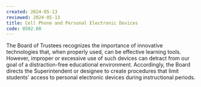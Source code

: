 ```yaml
---
created: 2024-05-13
reviewed: 2024-05-13
title: Cell Phone and Personal Electronic Devices
code: 0502.80
---
```



The Board of Trustees recognizes the importance of innovative technologies that, when properly used, can be effective learning tools. However, improper or excessive use of such devices can detract from our goal of a distraction-free educational environment. Accordingly, the Board directs the Superintendent or designee to create procedures that limit students' access to personal electronic devices during instructional periods.

